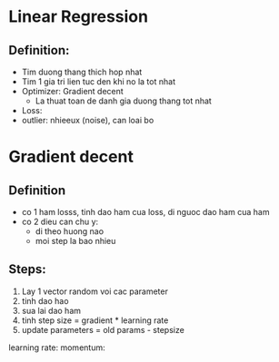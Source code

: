 # Linear Regression

## Definition:
- Tim duong thang thich hop nhat
- Tim 1 gia tri lien tuc den khi no la tot nhat
- Optimizer: Gradient decent
  - La thuat toan de danh gia duong thang tot nhat
- Loss:
- outlier: nhieeux (noise), can loai bo

# Gradient decent

## Definition
- co 1 ham losss, tinh dao ham cua loss, di nguoc dao ham cua ham 
- co 2 dieu can chu y:
  - di theo huong nao
  - moi step la bao nhieu
  
## Steps:
1. Lay 1 vector random voi cac parameter
2. tinh dao hao
3. sua lai dao ham
4. tinh step size = gradient * learning rate
5. update parameters = old params - stepsize 

learning rate: 
momentum: 
